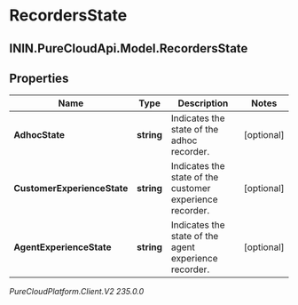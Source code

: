 # RecordersState

## ININ.PureCloudApi.Model.RecordersState

## Properties

|Name | Type | Description | Notes|
|------------ | ------------- | ------------- | -------------|
| **AdhocState** | **string** | Indicates the state of the adhoc recorder. | [optional] |
| **CustomerExperienceState** | **string** | Indicates the state of the customer experience recorder. | [optional] |
| **AgentExperienceState** | **string** | Indicates the state of the agent experience recorder. | [optional] |



_PureCloudPlatform.Client.V2 235.0.0_
